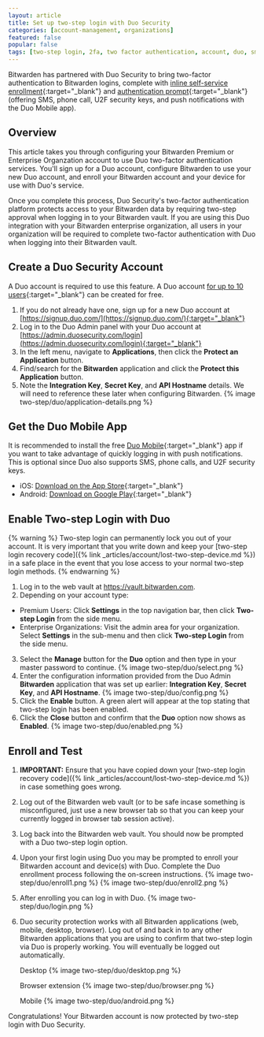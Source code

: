 ```yaml
---
layout: article
title: Set up two-step login with Duo Security
categories: [account-management, organizations]
featured: false
popular: false
tags: [two-step login, 2fa, two factor authentication, account, duo, sms]
---
```


Bitwarden has partnered with Duo Security to bring two-factor authentication to Bitwarden logins, complete with [inline self-service enrollment](https://guide.duo.com/enrollment){:target="_blank"} and [authentication prompt](https://guide.duo.com/prompt){:target="_blank"} (offering SMS, phone call, U2F security keys, and push notifications with the Duo Mobile app).

## Overview

This article takes you through configuring your Bitwarden Premium or Enterprise Organzation account to use Duo two-factor authentication services. You'll sign up for a Duo account, configure Bitwarden to use your new Duo account, and enroll your Bitwarden account and your device for use with Duo's service.

Once you complete this process, Duo Security's two-factor authentication platform protects access to your Bitwarden data by requiring two-step approval when logging in to your Bitwarden vault. If you are using this Duo integration with your Bitwarden enterprise organization, all users in your organization will be required to complete two-factor authentication with Duo when logging into their Bitwarden vault.

## Create a Duo Security Account

A Duo account is required to use this feature. A Duo account [for up to 10 users](https://duo.com/pricing){:target="_blank"} can be created for free.

1. If you do not already have one, sign up for a new Duo account at [https://signup.duo.com/](https://signup.duo.com/){:target="_blank"}
2. Log in to the Duo Admin panel with your Duo account at [https://admin.duosecurity.com/login](https://admin.duosecurity.com/login){:target="_blank"}
3. In the left menu, navigate to **Applications**, then click the **Protect an Application** button.
4. Find/search for the **Bitwarden** application and click the **Protect this Application** button.
5. Note the **Integration Key**, **Secret Key**, and **API Hostname** details. We will need to reference these later when configuring Bitwarden.
   {% image two-step/duo/application-details.png %}

## Get the Duo Mobile App

It is recommended to install the free [Duo Mobile](https://duo.com/product/trusted-users/two-factor-authentication/duo-mobile){:target="_blank"} app if you want to take advantage of quickly logging in with push notifications. This is optional since Duo also supports SMS, phone calls, and U2F security keys.

- iOS: [Download on the App Store](https://itunes.apple.com/us/app/duo-mobile/id422663827?mt=8){:target="_blank"}
- Android: [Download on Google Play](https://play.google.com/store/apps/details?id=com.duosecurity.duomobile){:target="_blank"}

## Enable Two-step Login with Duo

{% warning %}
Two-step login can permanently lock you out of your account. It is very important that you write down and keep your [two-step login recovery code]({% link _articles/account/lost-two-step-device.md %}) in a safe place in the event that you lose access to your normal two-step login methods.
{% endwarning %}

1. Log in to the web vault at <https://vault.bitwarden.com>.
2. Depending on your account type:
  - Premium Users: Click **Settings** in the top navigation bar, then click **Two-step Login** from the side menu.
  - Enterprise Organizations: Visit the admin area for your organization. Select **Settings** in the sub-menu and then click **Two-step Login** from the side menu.
3. Select the **Manage** button for the **Duo** option and then type in your master password to continue.
   {% image two-step/duo/select.png %}
4. Enter the configuration information provided from the Duo Admin **Bitwarden** application that was set up earlier: **Integration Key**, **Secret Key**, and **API Hostname**.
   {% image two-step/duo/config.png %}
5. Click the **Enable** button. A green alert will appear at the top stating that two-step login has been enabled.
6. Click the **Close** button and confirm that the **Duo** option now shows as **Enabled**.
   {% image two-step/duo/enabled.png %}

## Enroll and Test

1. **IMPORTANT:** Ensure that you have copied down your [two-step login recovery code]({% link _articles/account/lost-two-step-device.md %}) in case something goes wrong.
2. Log out of the Bitwarden web vault (or to be safe incase something is misconfigured, just use a new browser tab so that you can keep your currently logged in browser tab session active).
3. Log back into the Bitwarden web vault. You should now be prompted with a Duo two-step login option.
4. Upon your first login using Duo you may be prompted to enroll your Bitwarden account and device(s) with Duo. Complete the Duo enrollment process following the on-screen instructions.
   {% image two-step/duo/enroll1.png %}
   {% image two-step/duo/enroll2.png %}
5. After enrolling you can log in with Duo.
   {% image two-step/duo/login.png %}
6. Duo security protection works with all Bitwarden applications (web, mobile, desktop, browser). Log out of and back in to any other Bitwarden applications that you are using to confirm that two-step login via Duo is properly working. You will eventually be logged out automatically.

   Desktop
   {% image two-step/duo/desktop.png %}
   
   Browser extension
   {% image two-step/duo/browser.png %}

   Mobile
   {% image two-step/duo/android.png %}


Congratulations! Your Bitwarden account is now protected by two-step login with Duo Security.
